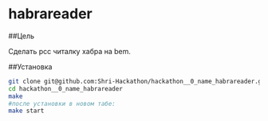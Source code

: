 habrareader
===========

##Цель

Сделать рсс читалку хабра на bem.

##Установка
```bash
git clone git@github.com:Shri-Hackathon/hackathon__0_name_habrareader.git
cd hackathon__0_name_habrareader
make
#после установки в новом табе:
make start
```
